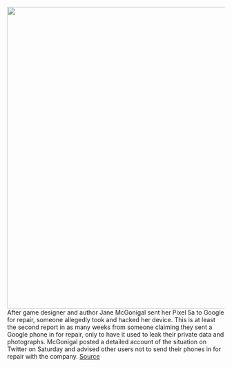 <img src='https://cdn.vox-cdn.com/thumbor/vxSOOpaEBCC3E9_4Tp4hMUbDerE=/0x0:2040x1360/1200x800/filters:focal(857x517:1183x843)/cdn.vox-cdn.com/uploads/chorus_image/image/70229534/acastro_180130_1777_0003.0.jpg' width='700px' /><br/>
After game designer and author Jane McGonigal sent her Pixel 5a to Google for repair, someone allegedly took and hacked her device. This is at least the second report in as many weeks from someone claiming they sent a Google phone in for repair, only to have it used to leak their private data and photographs. McGonigal posted a detailed account of the situation on Twitter on Saturday and advised other users not to send their phones in for repair with the company.
<a href='https://www.theverge.com/2021/12/4/22817758/broken-google-pixel-phone-privacy-leak'> Source <a/>